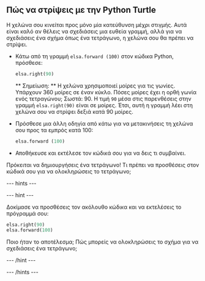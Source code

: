 ## Πώς να στρίψεις με την Python Turtle

Η χελώνα σου κινείται προς μόνο μία κατεύθυνση μέχρι στιγμής. Αυτά είναι καλό αν θέλεις να σχεδιάσεις μια ευθεία γραμμή, αλλά για να σχεδιάσεις ένα σχήμα όπως ένα τετράγωνο, η χελώνα σου θα πρέπει να στρίψει.

- Κάτω από τη γραμμή ` elsa.forward (100) ` στον κώδικα Python, πρόσθεσε:
    
    ```python
    elsa.right(90)
    ```
    
    ** Σημείωση: ** Η χελώνα χρησιμοποιεί μοίρες για τις γωνίες. Υπάρχουν 360 μοίρες σε έναν κύκλο. Πόσες μοίρες έχει η ορθή γωνία ενός τετραγώνου; Σωστά: 90. Η τιμή `90` μέσα στις παρενθέσεις στην γραμμή `elsa.right(90)` είναι σε μοίρες. Έτσι, αυτή η γραμμή λέει στη χελώνα σου να στρίψει δεξιά κατά 90 μοίρες.

- Πρόσθεσε μια άλλη οδηγία από κάτω για να μετακινήσεις τη χελώνα σου προς τα εμπρός κατά 100:
    
    ```python
    elsa.forward (100)
    ```

- Αποθήκευσε και εκτέλεσε τον κώδικά σου για να δεις τι συμβαίνει.

Πρόκειται να δημιουργήσεις ένα τετράγωνο! Τι πρέπει να προσθέσεις στον κώδικά σου για να ολοκληρώσεις το τετράγωνο;

\--- hints \---

\--- hint \---

Δοκίμασε να προσθέσεις τον ακόλουθο κώδικα και να εκτελέσεις το πρόγραμμά σου:

```python
elsa.right(90)
elsa.forward(100)
```

Ποιο ήταν το αποτέλεσμα; Πώς μπορείς να ολοκληρώσεις το σχήμα για να σχεδιάσεις ένα τετράγωνο;

\--- /hint \---

\--- /hints \---